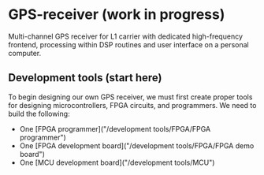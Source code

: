 # GPS-receiver (work in progress)
Multi-channel GPS receiver for L1 carrier with dedicated high-frequency frontend, processing within DSP routines and user interface on a personal computer.

## Development tools (start here)
To begin designing our own GPS receiver, we must first create proper tools for designing microcontrollers, FPGA circuits, and programmers. We need to build the following:
- One [FPGA programmer]("/development tools/FPGA/FPGA programmer")
- One [FPGA development board]("/development tools/FPGA/FPGA demo board")
- One [MCU development board]("/development tools/MCU")

